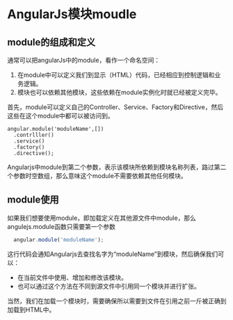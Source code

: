 # AngularJs模块moudle

## module的组成和定义
通常可以把angularJs中的module，看作一个命名空间：
 1. 在module中可以定义我们到显示（HTML）代码，已经相应到控制逻辑和业务逻辑。
 2. 模块也可以依赖其他模块，这些依赖在module实例化时就已经被定义完毕。
 
首先，module可以定义自己的Controller、Service、Factory和Directive，然后这些在这个module中都可以被访问到。
```javascrip
angular.module('moduleName',[])
  .contrlller()
  .service()
  .factory()
  .directive();

```

Angularjs中module到第二个参数，表示该模块所依赖到模块名称列表，路过第二个参数时空数组，那么意味这个module不需要依赖其他任何模块。

## module使用
如果我们想要使用module，即加载定义在其他源文件中module，那么angulejs.module函数只需要第一个参数
```javascript
  angular.module('moduleName');
```
这行代码会通知Angularjs去查找名字为“moduleName”到模块，然后确保我们可以：
 - 在当前文件中使用、增加和修改该模块。
 - 也可以通过这个方法在不同到源文件中引用同一个模块并进行扩张。  
 
当然，我们在加载一个模块时，需要确保所以需要到文件在引用之前一斤被正确到加载到HTML中。
